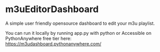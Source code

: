 # m3uEditorDashboard
A simple user friendly opensource dashboard to edit your m3u playlist.

You can run it locally by running app.py with python
or
Accessible on PythonAnywhere free tier here: https://m3udashboard.pythonanywhere.com/
